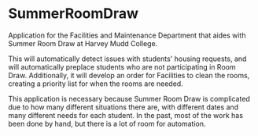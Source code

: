 # SummerRoomDraw
Application for the Facilities and Maintenance Department that aides with Summer Room Draw at Harvey Mudd College.

This will automatically detect issues with students' housing requests, and will automatically preplace students who are not participating in Room Draw. Additionally, it will develop an order for Facilities to clean the rooms, creating a priority list for when the rooms are needed.

This application is necessary because Summer Room Draw is complicated due to how many different situations there are, with different dates and many different needs for each student. In the past, most of the work has been done by hand, but there is a lot of room for automation.
